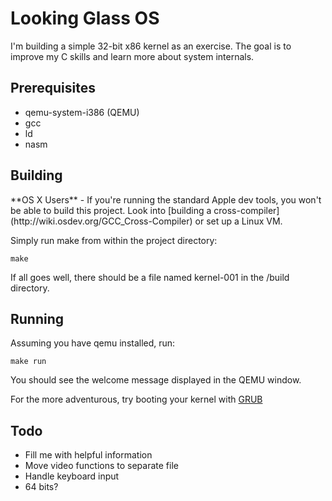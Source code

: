 # Looking Glass OS
I'm building a simple 32-bit x86 kernel as an exercise. The goal is to improve my C skills and learn more about system internals.

## Prerequisites
- qemu-system-i386 (QEMU)
- gcc
- ld
- nasm

## Building
<aside class="warning">
**OS X Users** - If you're running the standard Apple dev tools, you won't be able to build this project. Look into [building a cross-compiler](http://wiki.osdev.org/GCC_Cross-Compiler) or set up a Linux VM.
</aside>

Simply run make from within the project directory:
```
make
```
If all goes well, there should be a file named kernel-001 in the /build directory.
## Running
Assuming you have qemu installed, run:
```
make run
```
You should see the welcome message displayed in the QEMU window.

For the more adventurous, try booting your kernel with [GRUB](http://wiki.osdev.org/GRUB)

## Todo
- Fill me with helpful information
- Move video functions to separate file
- Handle keyboard input
- 64 bits?
